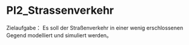 # PI2_Strassenverkehr

Zielaufgabe： 
Es soll der Straßenverkehr in einer wenig erschlossenen Gegend modelliert und simuliert werden。
